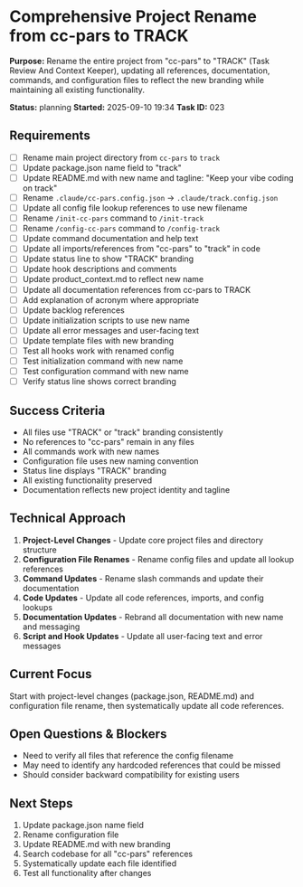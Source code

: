# Comprehensive Project Rename from cc-pars to TRACK

**Purpose:** Rename the entire project from "cc-pars" to "TRACK" (Task Review And Context Keeper), updating all references, documentation, commands, and configuration files to reflect the new branding while maintaining all existing functionality.

**Status:** planning
**Started:** 2025-09-10 19:34
**Task ID:** 023

## Requirements
- [ ] Rename main project directory from `cc-pars` to `track`
- [ ] Update package.json name field to "track"
- [ ] Update README.md with new name and tagline: "Keep your vibe coding on track"
- [ ] Rename `.claude/cc-pars.config.json` → `.claude/track.config.json`
- [ ] Update all config file lookup references to use new filename
- [ ] Rename `/init-cc-pars` command to `/init-track`
- [ ] Rename `/config-cc-pars` command to `/config-track`
- [ ] Update command documentation and help text
- [ ] Update all imports/references from "cc-pars" to "track" in code
- [ ] Update status line to show "TRACK" branding
- [ ] Update hook descriptions and comments
- [ ] Update product_context.md to reflect new name
- [ ] Update all documentation references from cc-pars to TRACK
- [ ] Add explanation of acronym where appropriate
- [ ] Update backlog references
- [ ] Update initialization scripts to use new name
- [ ] Update all error messages and user-facing text
- [ ] Update template files with new branding
- [ ] Test all hooks work with renamed config
- [ ] Test initialization command with new name
- [ ] Test configuration command with new name
- [ ] Verify status line shows correct branding

## Success Criteria
- All files use "TRACK" or "track" branding consistently
- No references to "cc-pars" remain in any files
- All commands work with new names
- Configuration file uses new naming convention
- Status line displays "TRACK" branding
- All existing functionality preserved
- Documentation reflects new project identity and tagline

## Technical Approach
1. **Project-Level Changes** - Update core project files and directory structure
2. **Configuration File Renames** - Rename config files and update all lookup references
3. **Command Updates** - Rename slash commands and update their documentation
4. **Code Updates** - Update all code references, imports, and config lookups
5. **Documentation Updates** - Rebrand all documentation with new name and messaging
6. **Script and Hook Updates** - Update all user-facing text and error messages

## Current Focus
Start with project-level changes (package.json, README.md) and configuration file rename, then systematically update all code references.

## Open Questions & Blockers
- Need to verify all files that reference the config filename
- May need to identify any hardcoded references that could be missed
- Should consider backward compatibility for existing users

## Next Steps
1. Update package.json name field
2. Rename configuration file
3. Update README.md with new branding
4. Search codebase for all "cc-pars" references
5. Systematically update each file identified
6. Test all functionality after changes